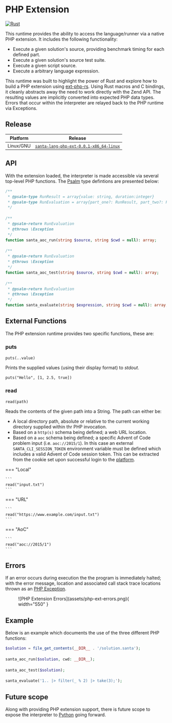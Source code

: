 # PHP Extension

[![Rust](https://img.shields.io/badge/rust-%23000000.svg?style=for-the-badge&logo=rust&logoColor=white)](https://github.com/eddmann/santa-lang-rs/tree/main/runtime/php-ext)

This runtime provides the ability to access the language/runner via a native PHP extension.
It includes the following functionality:

- Execute a given solution's source, providing benchmark timing for each defined part.
- Execute a given solution's source test suite.
- Execute a given script source.
- Execute a arbitrary language expression.

This runtime was built to highlight the power of Rust and explore how to build a PHP extension using [ext-php-rs](https://github.com/davidcole1340/ext-php-rs).
Using Rust macros and C bindings, it cleanly abstracts away the need to work directly with the Zend API.
The resulting values are implicitly converted into expected PHP data types.
Errors that occur within the interpreter are relayed back to the PHP runtime via Exceptions.

## Release

| Platform  | Release                                                                                                                                              |
| --------- | ---------------------------------------------------------------------------------------------------------------------------------------------------- |
| Linux/GNU | [`santa-lang-php-ext-0.0.1-x86_64-linux`](https://github.com/eddmann/santa-lang-rs/releases/download/0.0.1/santa-lang-php-ext-0.0.1-x86_64-linux.so) |

## API

With the extension loaded, the interpreter is made accessible via several top-level PHP functions.
The [Psalm](https://psalm.dev/) type defintions are presented below:

```php
/**
 * @psalm-type RunResult = array{value: string, duration:integer}
 * @psalm-type RunEvaluation = array{part_one?: RunResult, part_two?: RunResult} | RunResult
 */

/**
 * @psalm-return RunEvaluation
 * @throws \Exception
 */
function santa_aoc_run(string $source, string $cwd = null): array;

/**
 * @psalm-return RunEvaluation
 * @throws \Exception
 */
function santa_aoc_test(string $source, string $cwd = null): array;

/**
 * @psalm-return RunEvaluation
 * @throws \Exception
 */
function santa_evaluate(string $expression, string $cwd = null): array;
```

## External Functions

The PHP extension runtime provides two specific functions, these are:

### puts

```
puts(..value)
```

Prints the supplied values (using their display format) to _stdout_.

```
puts("Hello", [1, 2.5, true])
```

### read

```
read(path)
```

Reads the contents of the given path into a String.
The path can either be:

- A local directory path, absolute or relative to the current working directory supplied within thr PHP invocation.
- Based on a `http(s)` schema being defined; a web URL location.
- Based on a `aoc` schema being defined; a specific Advent of Code problem input (i.e. `aoc://2015/1`).
  In this case an external `SANTA_CLI_SESSION_TOKEN` environment variable must be defined which includes a valid Advent of Code session token.
  This can be extracted from the cookie set upon successful login to the [platform](https://adventofcode.com/).

=== "Local"

    ```
    read("input.txt")
    ```

=== "URL"

    ```
    read("https://www.example.com/input.txt")
    ```

=== "AoC"

    ```
    read("aoc://2015/1")
    ```

## Errors

If an error occurs during execution the the program is immediately halted; with the error message, location and associated call stack trace locations thrown as an [PHP Exception](https://www.php.net/manual/en/class.exception.php).

<figure markdown>
  ![PHP Extension Errors](assets/php-ext-errors.png){ width="550" }
</figure>

## Example

Below is an example which documents the use of the three different PHP functions:

```php
$solution = file_get_contents(__DIR__ . '/solution.santa');

santa_aoc_run($solution, cwd: __DIR__);

santa_aoc_test($solution);

santa_evaluate('1.. |> filter(_ % 2) |> take(3);');
```

## Future scope

Along with providing PHP extension support, there is future scope to expose the interpreter to [Python](https://github.com/PyO3/pyo3) going forward.
